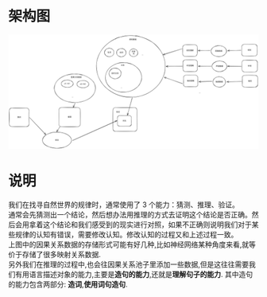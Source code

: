 # 架构图
![架构图](img/用于发现规律的ai架构图.excalidraw.svg)
# 说明
我们在找寻自然世界的规律时，通常使用了 3 个能力：猜测、推理、验证。  
通常会先猜测出一个结论，然后想办法用推理的方式去证明这个结论是否正确。然后会用拿着这个结论和我们感受到的现实进行对照，如果不正确则说明我们对于某些规律的认知有错误，需要修改认知。修改认知的过程又和上述过程一致。  
上图中的因果关系数据的存储形式可能有好几种,比如神经网络某种角度来看,就等价于存储了很多映射关系数据.  
另外我们在推理的过程中,也会往因果关系池子里添加一些数据,但是这往往需要我们有用语言描述对象的能力,主要是**造句的能力**,还就是**理解句子的能力**.  其中造句的能力包含两部分: **造词**,**使用词句造句**.  

